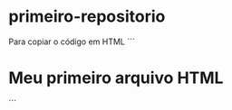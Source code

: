 #   primeiro-repositorio

Para copiar o código em HTML
´´´
<html>
  <h1>Meu primeiro arquivo HTML</h1>
</html>
´´´
